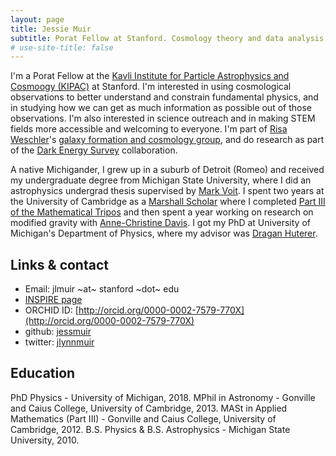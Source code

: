 ```yaml
---
layout: page
title: Jessie Muir 
subtitle: Porat Fellow at Stanford. Cosmology theory and data analysis to learn about fundamental physics. 
# use-site-title: false
---
```


I'm a Porat Fellow at the [Kavli Institute for Particle Astrophysics and Cosmoogy (KIPAC)](https://kipac.stanford.edu/) at Stanford. I'm interested in using cosmological observations to better understand and constrain fundamental physics, and in studying how we can get as much information as possible out of those observations. I'm also interested in science outreach and in making STEM fields more accessible and welcoming to everyone.  I'm part of [Risa Weschler](https://www.risawechsler.com/)'s [galaxy formation and cosmology group](https://www.risawechsler.com/gfc-group.html), and do research as part of the [Dark Energy Survey](https://www.darkenergysurvey.org/) collaboration. 

A native Michigander, I grew up in a suburb of Detroit (Romeo) and received my undergraduate degree from Michigan State University, where I did an astrophysics undergrad thesis supervised by [Mark Voit](https://web.pa.msu.edu/people/voit/Mark.html). I spent two years at the University of Cambridge as a [Marshall Scholar](http://www.marshallscholarship.org/) where I completed [Part III of the Mathematical Tripos](https://www.maths.cam.ac.uk/postgrad/part-iii/prospective.html) and then spent a year working on research on modified gravity with [Anne-Christine Davis](cam.ac.uk/people/a.c.davis/).  I got my PhD at University of Michigan's Department of Physics, where my advisor was [Dragan Huterer](http://www-personal.umich.edu/~huterer/cosmo_website/people.html).

## Links & contact

* Email: jlmuir ~at~ stanford ~dot~ edu
* [INSPIRE page](https://inspirehep.net/author/profile/Jessica.Muir.1)
* ORCHID ID: [http://orcid.org/0000-0002-7579-770X](http://orcid.org/0000-0002-7579-770X)
* github: [jessmuir](https://github.com/jessmuir)
* twitter: [jlynnmuir](https://twitter.com/jlynnmuir)



## Education

PhD Physics - University of Michigan, 2018.
MPhil in Astronomy - Gonville and Caius College, University of Cambridge, 2013.
MASt in Applied Mathematics (Part III) - Gonville and Caius College, University of Cambridge, 2012. 
B.S. Physics & B.S. Astrophysics - Michigan State University, 2010.
